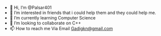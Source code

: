 - 👋 Hi, I’m @Palsar401
- 👀 I’m interested in friends that i could help them and they could help me.
- 🌱 I’m currently learning Computer Science
- 💞️ I’m looking to collaborate on C++
- 📫 How to reach me Via Email Gadigkn@gmail.com

<!---
Palsar401/Palsar401 is a ✨ special ✨ repository because its `README.md` (this file) appears on your GitHub profile.
You can click the Preview link to take a look at your changes.
--->
